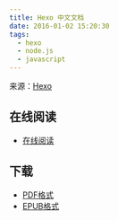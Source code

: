 ```yaml
---
title: Hexo 中文文档
date: 2016-01-02 15:20:30
tags:
  - hexo
  - node.js
  - javascript
---
```


来源：[Hexo](https://hexo.io/zh-cn/)

<!--more-->

## 在线阅读 ##

+ [在线阅读](http://wiki.jikexueyuan.com/project/hexo-document/)

## 下载 ##

+ [PDF格式](http://wiki.jikexueyuan.com/download/hexo-document/pdf/)
+ [EPUB格式](http://wiki.jikexueyuan.com/download/hexo-document/epub/)
